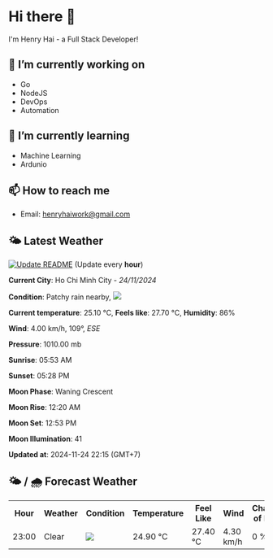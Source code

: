 # Hi there 👋

I'm Henry Hai - a Full Stack Developer!

## 🔭 I’m currently working on

- Go
- NodeJS
- DevOps
- Automation

## 🌱 I’m currently learning

- Machine Learning
- Ardunio

## 📫 How to reach me

- Email: <henryhaiwork@gmail.com>

## 🌤️ Latest Weather
[![Update README](https://github.com/henry0hai/henry0hai/actions/workflows/udpateReadme.yml/badge.svg)](https://github.com/henry0hai/henry0hai/actions/workflows/udpateReadme.yml)
(Update every **hour**)
<!-- CURRENT_WEATHER:START -->
**Current City**: Ho Chi Minh City - *24/11/2024*

**Condition**: Patchy rain nearby, <img src="https://cdn.weatherapi.com/weather/64x64/night/176.png"/>

**Current temperature**: 25.10 °C, **Feels like**: 27.70 °C, **Humidity**: 86%

**Wind**: 4.00 km/h, 109°, *ESE*

**Pressure**: 1010.00 mb

**Sunrise**: 05:53 AM

**Sunset**: 05:28 PM

**Moon Phase**: Waning Crescent

**Moon Rise**: 12:20 AM

**Moon Set**: 12:53 PM

**Moon Illumination**: 41

**Updated at**: 2024-11-24 22:15 (GMT+7)<!-- CURRENT_WEATHER:END -->

## 🌤️ / 🌧️ Forecast Weather
<!-- FORECAST_WEATHER:START -->
<table>
		<tr>
			<th>Hour</th>
			<th>Weather</th>
			<th>Condition</th>
			<th>Temperature</th>
			<th>Feel Like</th>
			<th>Wind</th>
			<th>Chance of Rain</th>
		</tr>
				<tr>
					<td>23:00</td>
					<td>Clear </td>
					<td><img src='https://cdn.weatherapi.com/weather/64x64/night/113.png'/></td>
					<td>24.90 °C</td>
					<td>27.40 °C</td>
					<td>4.30 km/h</td>
					<td>0 %</td>
				</tr>
</table>
<!-- FORECAST_WEATHER:END -->
